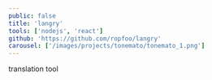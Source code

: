 ```yaml
---
public: false
title: 'langry'
tools: ['nodejs', 'react']
github: 'https://github.com/ropfoo/langry'
carousel: ['/images/projects/tonemato/tonemato_1.png']
---
```


translation tool
